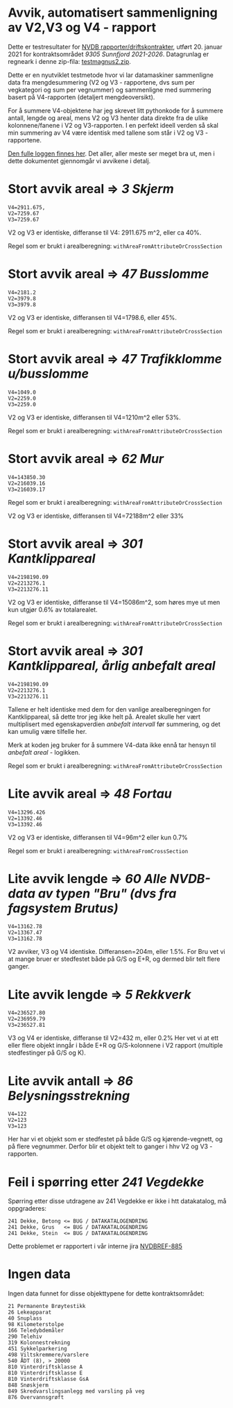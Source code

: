 # Avvik, automatisert sammenligning av V2,V3 og V4 - rapport

Dette er testresultater for [NVDB rapporter/driftskontrakter](https://www.vegdata.no/produkter-og-tjenester/nvdb-rapporter/driftskontrakt-rapporter/), utført 20. januar 2021 for kontraktsområdet _9305 Sunnfjord 2021-2026_. Datagrunlag er regneark i denne zip-fila: [testmagnus2.zip](./testmagnus2.zip).

Dette er en nyutviklet testmetode hvor vi lar datamaskiner sammenligne data fra mengdesummering (V2 og V3 - rapportene, dvs sum per vegkategori og sum per vegnummer) og sammenligne med summering basert på V4-rapporten (detaljert mengdeoversikt). 

For å summere V4-objektene har jeg skrevet litt pythonkode for å summere antall, lengde og areal, mens V2 og V3 henter data direkte fra de ulike kolonnene/fanene i V2 og V3-rapporten. I en perfekt ideell verden så skal min summering av V4 være identisk med tallene som står i V2 og V3 - rapportene. 

[Den fulle loggen finnes her](./logg_test9305_2021_01_20.txt). Det aller, aller meste ser meget bra ut, men i dette dokumentet gjennomgår  vi avvikene i detalj. 


# Stort  avvik areal =>  _3 Skjerm_

```
V4=2911.675,  
V2=7259.67  
V3=7259.67
```

V2 og V3 er identiske, differanse til V4: 2911.675 m^2, eller ca 40%. 

Regel som er brukt i arealberegning:  `withAreaFromAttributeOrCrossSection`

# Stort  avvik areal => _47 Busslomme_

```
V4=2181.2  
V2=3979.8
V3=3979.8
```

V2 og V3 er identiske, differansen til V4=1798.6, eller 45%. 

Regel som er brukt i arealberegning:  `withAreaFromAttributeOrCrossSection`

# Stort  avvik areal => _47 Trafikklomme u/busslomme_ 


```
V4=1049.0
V2=2259.0
V3=2259.0
```

V2 og V3 er identiske, differansen til V4=1210m^2 eller 53%. 

Regel som er brukt i arealberegning:  `withAreaFromAttributeOrCrossSection`
	
# Stort  avvik areal => _62 Mur_

```
V4=143850.30
V2=216039.16
V3=216039.17 
```

Regel som er brukt i arealberegning:  `withAreaFromAttributeOrCrossSection`

V2 og V3 er identiske, differansen til V4=72188m^2 eller 33%

# Stort  avvik areal => _301 Kantklippareal_

```
V4=2198190.09  
V2=2213276.1  
V3=2213276.11
```

V2 og V3 er identiske, differanse til V4=15086m^2, som høres mye ut men kun utgjør 0.6% av totalarealet. 

Regel som er brukt i arealberegning:  `withAreaFromAttributeOrCrossSection`

# Stort  avvik areal => _301 Kantklippareal, årlig anbefalt areal_

```
V4=2198190.09
V2=2213276.1  
V3=2213276.11
```

Tallene er helt identiske med dem for den vanlige arealberegningen for Kantklippareal, så dette tror jeg ikke helt på. Arealet skulle her vært multiplisert med egenskapverdien _anbefalt intervall_ før summering, og det kan umulig være tilfelle her. 

Merk at koden jeg bruker for å summere V4-data ikke ennå tar hensyn til _anbefalt areal_ - logikken. 

Regel som er brukt i arealberegning:  `withAreaFromAttributeOrCrossSection` 

# Lite avvik areal => _48 Fortau_

```
V4=13296.426
V2=13392.46
V3=13392.46 
```

V2 og V3 er identiske, differansen til V4=96m^2 eller kun 0.7% 
		
Regel som er brukt i arealberegning:  `withAreaFromCrossSection`

# Lite avvik lengde => _60 Alle NVDB-data av typen "Bru" (dvs fra fagsystem Brutus)_

```
V4=13162.78
V2=13367.47  
V3=13162.78 
```

V2 avviker, V3 og V4 identiske. Differansen=204m, eller 1.5%.
For Bru vet vi at mange bruer er stedfestet både på G/S og E+R, og dermed blir telt flere ganger. 

# Lite avvik lengde => _5 Rekkverk_

```
V4=236527.80
V2=236959.79
V3=236527.81 
```
	
V3 og V4 er identiske, differanse til V2=432 m, eller 0.2% 
Her vet vi at ett eller flere objekt inngår i både E+R og G/S-kolonnene i V2 rapport (multiple stedfestinger på G/S og K). 


# Lite avvik antall => _86 Belysningsstrekning_

```
V4=122
V2=123
V3=123 
```
Her har vi et objekt som er stedfestet på både G/S og kjørende-vegnett, og på flere vegnummer. Derfor blir et objekt telt to ganger i hhv V2 og V3 - rapporten. 


# Feil i spørring etter _241 Vegdekke_

Spørring etter disse utdragene av 241 Vegdekke er ikke i htt datakatalog, må oppgraderes: 

```
241 Dekke, Betong <= BUG / DATAKATALOGENDRING
241 Dekke, Grus   <= BUG / DATAKATALOGENDRING
241 Dekke, Stein  <= BUG / DATAKATALOGENDRING
```

Dette problemet er rapportert i vår interne jira  [NVDBREF-885](https://www.vegvesen.no/jira/browse/NVDBREF-885) 

# Ingen data 

Ingen data funnet for disse objekttypene for dette kontraktsområdet: 

```
21 Permanente Brøytestikk
26 Lekeapparat
40 Snuplass
98 Kilometerstolpe
166 Teledybdemåler
290 Telehiv
319 Kolonnestrekning
451 Sykkelparkering
498 Viltskremmere/varslere
540 ÅDT (8), > 20000
810 Vinterdriftsklasse A
810 Vinterdriftsklasse E
810 Vinterdriftsklasse GsA
848 Snøskjerm
849 Skredvarslingsanlegg med varsling på veg
876 Overvannsgrøft
```